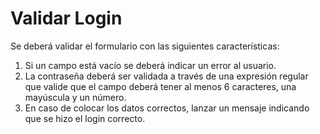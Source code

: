 # Validar Login

Se deberá validar el formulario con las siguientes características:

1. Si un campo está vacío se deberá indicar un error al usuario.
2. La contraseña deberá ser validada a través de una expresión regular que valide que el campo deberá tener al menos 6 caracteres, una mayúscula y un número.
3. En caso de colocar los datos correctos, lanzar un mensaje indicando que se hizo el login correcto.
